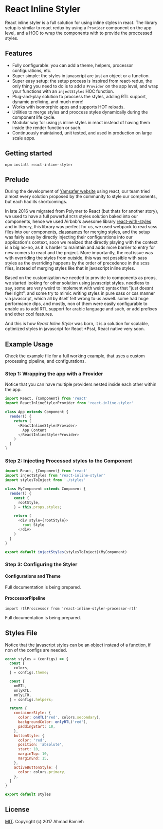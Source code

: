 # React Inline Styler

React inline styler is a full solution for using inline styles in react. The library setup is similar to react redux by using a `Provider` component on the app level, and a HOC to wrap the components with to provide the proccessed styles.

## Features

- Fully configurable: you can add a theme, helpers, processor configurations, etc.
- Super simple: the styles in javascript are just an object or a function.
- Super easy setup: the setup process is inspired from react-redux, the only thing you need to do is to add a `Provider` on the app level, and wrap your functions with an `injectStyles` HOC function.
- Plug-and-play solution to proccess the styles, adding RTL support, dynamic prefixing, and much more!
- Works with isomorphic apps and supports HOT reloads.
- Utilities to merge styles and proccess styles dynamically during the component life cycle.
- Modular way for using js inline styles in react instead of having them inside the render function or such.
- Continuously maintained, unit tested, and used in production on large scale apps.


## Getting started

```
npm install react-inline-styler
```

## Prelude

During the development of [Yamsafer website](https://www.yamsafer.com/en/) using react, our team tried almost every solution proposed by the community to style our components, but each had its shortcomings.

In late 2016 we migrated from Polymer to React (but thats for another story), we used to have a full powerful `SCSS` styles solution baked into our components, hence we used Airbnb's awesome library [react-with-styles](https://github.com/airbnb/react-with-styles) and in theory, this library was perfect for us, we used webpack to read scss files into our components, [classnames](https://github.com/JedWatson/classnames) for merging styles, and the setup was fairly easy by directly injecting their configurations into our application's context, soon we realized that directly playing with the context is a big no-no, as it is harder to maintain and adds more barrier to entry for new comers to react and the project. More importantly, the real issue was with overriding the styles from outside, this was not possible with sass styles as the overriding happens by the order of precedence in the scss files, instead of merging styles like that in javascript inline styles.

Based on the customization we needed to provide to components as props, we started looking for other solution using javascript styles. needless to say, some are very weird to implement with weird syntax that "just doesnt feel right", and some try to mimic writing styles in pure sass or css manner via javascript, which all by itself felt wrong to us aswell. some had huge performance dips, and mostly, non of them were easily configurable to enable us to add RTL support for arabic language and such, or add prefixes and other cool features.

And this is how *React Inline Styler* was born, it is a solution for scalable, optimized styles in javascript for React *Psst, React native very soon.


## Example Usage

Check the example file for a full working example, that uses a custom processing pipeline, and configurations.

### Step 1: Wrapping the app with a Provider
Notice that you can have multiple providers nested inside each other within the app.


```javascript
import React, {Component} from 'react'
import ReactInlineStylerProvider from 'react-inline-styler'

class App extends Component {
  render() {
    return (
      <ReactInlineStylerProvider>
        App Content
      </ReactInlineStylerProvider>
    )
  }
} 
```

### Step 2: Injecting Processed styles to the Component

```javascript
import React, {Component} from 'react'
import injectStyles from 'react-inline-styler'
import stylesToInject from './styles'

class MyComponent extends Component {
  render() {
    const {
      rootStyle,
    } = this.props.styles;

    return (
      <div style={rootStyle}>
        root Style
      </div>
    )
  }
}

export default injectStyles(stylesToInject)(MyComponent)
```

### Step 3: Configuring the Styler

#### Configurations and Theme
Full documentation is being prepared.

#### ProccessorPipeline

```
import rtlProccessor from 'react-inline-styler-processor-rtl'
```

Full documentation is being prepared.

## Styles File
Notice that the javascript styles can be an object instead of a function, if non of the configs are needed.

```javascript
const styles = (configs) => {
  const {
    colors,
  } = configs.theme;

  const {
    onRTL,
    onlyRTL,
    onlyLTR,
  } = configs.helpers;

  return {
    containerStyle: {
      color: onRTL('red', colors.secondary),
      backgroundColor: onlyRTL('red'),
      paddingStart: 10,
    },
    buttonStyle: {
      color: 'red',
      position: 'absolute',
      start: 10,
      marginTop: 10,
      marginEnd: 15,
    },
    activeButtonStyle: {
      color: colors.primary,
    },
  }
}

export default styles
```

## License

[MIT](blob/master/LICENSE). Copyright (c) 2017 Ahmad Bamieh

